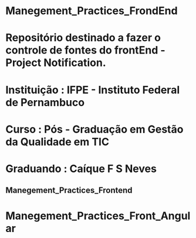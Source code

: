 # Manegement_Practices_FrondEnd

# Repositório destinado a fazer o controle de fontes do frontEnd - Project Notification.
# 
#
# Instituição : IFPE - Instituto Federal de Pernambuco 
#  
# Curso : Pós - Graduação em Gestão da Qualidade em TIC
# 
# Graduando : Caíque F S Neves
## Manegement_Practices_Frontend
# Manegement_Practices_Front_Angular

